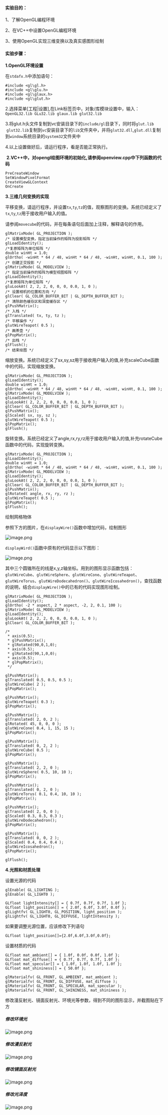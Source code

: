 #### 实验目的：

1、了解OpenGL编程环境

2、在VC++中设置OpenGL编程环境

3、使用OpenGL实现三维变换以及真实感图形绘制

#### 实验步骤：

**1.OpenGL环境设置**

在`stdafx.h`中添加语句：
```
#include <gl\gl.h>
#include <gl\glu.h>
#include <gl\glaux.h>
#include <gl\glut.h>
```

2.选择菜单[工程|设置],在Link标签页中，对象/库模块设置中，输入：`OpenGL32.lib GLu32.lib glaux.lib glut32.lib`

3.将glut.h头文件复制到vc安装目录下的`include/gl`目录下，同时将`glut.lib`  `glut32.lib`复制到`vc`安装目录下的`lib`文件夹中，并将`glut32.dll`,`glut.dll`复制到`window`系统目录的`system32`文件夹中

4.以上设置做好后，请运行程序，看是否能正常执行。

 **2.VC++中，对opengl绘图环境的初始化,请参阅openview.cpp中下列函数的代码**
```
PreCreateWindow
SetWindowPixelFormat
CreateViewGLContext
OnCreate
```
**3.三维几何变换的实现**

平移变换，请运行程序，并设置`tx`,`ty`,`tz`的值，观察图形的变换。系统已经定义了`tx`,`ty`,`tz`用于接收用户输入的值。

请参阅`movecube`的代码，并在每条语句后面加上注释，解释语句的作用。

```
glMatrixMode( GL_PROJECTION );                                          /* 设置模型变换，指定当前操作的矩阵为投影矩阵 */
glLoadIdentity();                                                       /*复原矩阵为单位矩阵 */
double winHt = 1.0;
glOrtho( -winHt * 64 / 48, winHt * 64 / 48, -winHt, winHt, 0.1, 100 );  /* 创建正交投影 */
glMatrixMode( GL_MODELVIEW );                                           /* 指定当前操作的矩阵为模型视图矩阵 */
glLoadIdentity();                                                       /*复原矩阵为单位矩阵 */
gluLookAt( 2, 2, 2, 0, 0, 0, 0.0, 1, 0 );                               /* 设置相机的位置和方向 */
glClear( GL_COLOR_BUFFER_BIT | GL_DEPTH_BUFFER_BIT );                   /* 清除颜色缓存区和深度缓存区 */
glPushMatrix();                                                         /* 入栈 */
glTranslated( tx, ty, tz );                                             /* 平移操作 */
glutWireTeapot( 0.5 );                                                  /* 画茶壶 */
glPopMatrix();                                                          /* 出栈 */
glFlush();                                                              /* 结束绘图 */
```

缩放变换。系统已经定义了sx,sy,sz用于接收用户输入的值,补充scaleCube函数中的代码，实现缩放变换。

```
glMatrixMode( GL_PROJECTION );
glLoadIdentity();
double winHt = 1.0;
glOrtho( -winHt * 64 / 48, winHt * 64 / 48, -winHt, winHt, 0.1, 100 );
glMatrixMode( GL_MODELVIEW );
glLoadIdentity();
gluLookAt( 2, 2, 2, 0, 0, 0, 0.0, 1, 0 );
glClear( GL_COLOR_BUFFER_BIT | GL_DEPTH_BUFFER_BIT );
glPushMatrix();
glScaled( sx, sy, sz );
glutWireTeapot( 0.5 );
glPopMatrix();
glFlush();
```

旋转变换。系统已经定义了angle,rx,ry,rz用于接收用户输入的值,补充rotateCube函数中的代码，实现旋转变换。

```
glMatrixMode( GL_PROJECTION );
glLoadIdentity();
double winHt = 1.0;
glOrtho( -winHt * 64 / 48, winHt * 64 / 48, -winHt, winHt, 0.1, 100 );
glMatrixMode( GL_MODELVIEW );
glLoadIdentity();
gluLookAt( 2, 2, 2, 0, 0, 0, 0.0, 1, 0 );
glClear( GL_COLOR_BUFFER_BIT | GL_DEPTH_BUFFER_BIT );
glPushMatrix();
glRotated( angle, rx, ry, rz );
glutWireTeapot( 0.5 );
glPopMatrix();
glFlush();
```

绘制网格物体

参照下方的图片，在`displayWire()`函数中增加代码，绘制图形

![image.png](https://upload-images.jianshu.io/upload_images/4630295-1f6dbca624a37ed3.png?imageMogr2/auto-orient/strip%7CimageView2/2/w/1240)


`displayWird()`函数中原有的代码显示以下图形：

![image.png](https://upload-images.jianshu.io/upload_images/4630295-7869b2b292bd8617.png?imageMogr2/auto-orient/strip%7CimageView2/2/w/1240)


其中三个圆锥所在的线是x,y,z轴坐标。用到的图形显示函数包括：`glutWireCube`、`glutWireSphere`、`glutWireCone`、`glutWireTeapot`、`glutWireTorus`、`glutWireDodecahedron()`、`glutWireIcosahedron()`，查找函数的说明，结合`displayWire()`中的已有的代码实现图形绘制。

```
glMatrixMode( GL_PROJECTION );
glLoadIdentity();
glOrtho( -2 * aspect, 2 * aspect, -2, 2, 0.1, 100 );
glMatrixMode( GL_MODELVIEW );
glLoadIdentity();
gluLookAt( 2, 2, 2, 0, 0, 0, 0.0, 1, 0 );
glClear( GL_COLOR_BUFFER_BIT );

/*
 * axis(0.5);
 * glPushMatrix();
 * glRotated(90,0,1,0);
 * axis(0.5);
 * glRotated(90,1,0,0);
 * axis(0.5);
 * glPopMatrix();
 */

glPushMatrix();
glTranslated( 0.5, 0.5, 0.5 );
glutWireCube( 2 );
glPopMatrix();

glPushMatrix();
glutWireTeapot( 0.3 );
glPopMatrix();

glPushMatrix();
glTranslated( 2, 0, 2 );
glRotated( 45, 0, 0, 0 );
glutWireCone( 0.4, 1, 15, 15 );
glPopMatrix();

glPushMatrix();
glTranslated( 0, 2, 2 );
glutWireCube( 0.5 );
glPopMatrix();

glPushMatrix();
glTranslated( 2, 2, 0 );
glutWireSphere( 0.5, 10, 10 );
glPopMatrix();

glPushMatrix();
glTranslated( 0, 2, 0 );
glutWireTorus( 0.1, 0.4, 10, 10 );
glPopMatrix();

glPushMatrix();
glTranslated( 2, 0, 0 );
glScaled( 0.3, 0.3, 0.3 );
glutWireDodecahedron();
glPopMatrix();

glPushMatrix();
glTranslated( 0, 0, 2 );
glScaled( 0.4, 0.4, 0.4 );
glutWireIcosahedron();
glPopMatrix();

glFlush();
```
**4.光照和材质处理**

设置光源的代码

```
glEnable( GL_LIGHTING );
glEnable( GL_LIGHT0 );

GLfloat lightIntensity[] = { 0.7f, 0.7f, 0.7f, 1.0f };
GLfloat light_position[] = { 2.0f, 6.0f, 3.0f, 0.0f };
glLightfv( GL_LIGHT0, GL_POSITION, light_position );
glLightfv( GL_LIGHT0, GL_DIFFUSE, lightIntensity );
```

如果要调整光源位置，应该修改下列语句

`GLfloat light_position[]={2.0f,6.0f,3.0f,0.0f};`

设置材质的代码

```
GLfloat mat_ambient[] = { 1.0f, 0.0f, 0.0f, 1.0f };
GLfloat mat_diffuse[] = { 0.7f, 0.7f, 0.7f, 1.0f };
GLfloat mat_specular[] = { 1.0f, 1.0f, 1.0f, 1.0f };
GLfloat mat_shininess[] = { 50.0f };

glMaterialfv( GL_FRONT, GL_AMBIENT, mat_ambient );
glMaterialfv( GL_FRONT, GL_DIFFUSE, mat_diffuse );
glMaterialfv( GL_FRONT, GL_SPECULAR, mat_specular );
glMaterialfv( GL_FRONT, GL_SHININESS, mat_shininess );
```

修改漫反射光、镜面反射光、环境光等参数，得到不同的图形显示，并截图贴在下方

##### 修改环境光

![image.png](https://upload-images.jianshu.io/upload_images/4630295-5f544b87574557a5.png?imageMogr2/auto-orient/strip%7CimageView2/2/w/1240)

##### 修改漫反射光

![image.png](https://upload-images.jianshu.io/upload_images/4630295-3440bf680ffee84b.png?imageMogr2/auto-orient/strip%7CimageView2/2/w/1240)

##### 修改镜面反射光

![image.png](https://upload-images.jianshu.io/upload_images/4630295-93c36e72dac30412.png?imageMogr2/auto-orient/strip%7CimageView2/2/w/1240)

##### 修改光泽度

![image.png](https://upload-images.jianshu.io/upload_images/4630295-18c11017358e566f.png?imageMogr2/auto-orient/strip%7CimageView2/2/w/1240)

